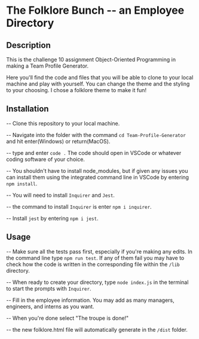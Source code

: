 # The Folklore Bunch -- an Employee Directory

## Description

This is the challenge 10 assignment Object-Oriented Programming in making a Team Profile Generator.

Here you'll find the code and files that you will be able to clone to your local machine and play with yourself. You can change the theme and the styling to your choosing. I chose a folklore theme to make it fun!


## Installation

-- Clone this repository to your local machine.

-- Navigate into the folder with the command `cd Team-Profile-Generator` and hit enter(Windows) or return(MacOS).

-- type and enter `code .` The code should open in VSCode or whatever coding software of your choice.

-- You shouldn't have to install node_modules, but if given any issues you can install them using the integrated command line in VSCode by entering `npm install`.

-- You will need to install `Inquirer` and `Jest`. 

  -- the command to install `Inquirer` is enter `npm i inquirer`.

  -- Install `jest` by entering `npm i jest`.

## Usage

-- Make sure all the tests pass first, especially if you're making any edits. In the command line type `npm run test`. If any of them fail you may have to check how the code is written in the corresponding file within the `/lib` directory.

-- When ready to create your directory, type `node index.js` in the terminal to start the prompts with `Inquirer`. 

-- Fill in the employee information. You may add as many managers, engineers, and interns as you want.

-- When you're done select "The troupe is done!"

-- the new folklore.html file will automatically generate in the `/dist` folder.
